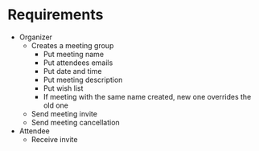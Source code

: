 # Requirements
* Organizer
    * Creates a meeting group
        * Put meeting name
        * Put attendees emails
        * Put date and time
        * Put meeting description
        * Put wish list
        * If meeting with the same name created, new one overrides the old one
    * Send meeting invite
    * Send meeting cancellation
* Attendee
    * Receive invite
